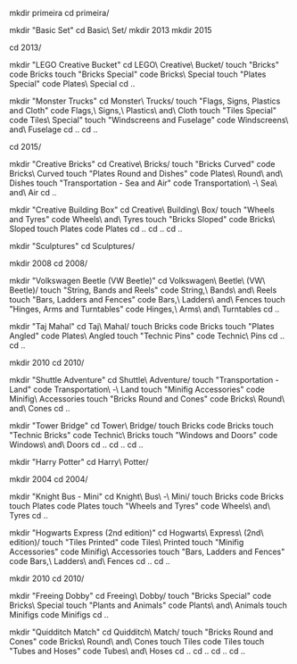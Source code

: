 mkdir primeira
cd primeira/

mkdir "Basic Set"
cd Basic\ Set/
mkdir 2013
mkdir 2015

cd 2013/

mkdir "LEGO Creative Bucket"
cd LEGO\ Creative\ Bucket/
touch "Bricks"
code Bricks
touch "Bricks Special"
code Bricks\ Special
touch "Plates Special"
code Plates\ Special
cd ..

mkdir "Monster Trucks"
cd Monster\ Trucks/
touch "Flags, Signs, Plastics and Cloth"
code Flags\,\ Signs\,\ Plastics\ and\ Cloth
touch "Tiles Special"
code Tiles\ Special"
touch "Windscreens and Fuselage"
code Windscreens\ and\ Fuselage
cd ..
cd ..

cd 2015/

mkdir "Creative Bricks"
cd Creative\ Bricks/
touch "Bricks Curved"
code Bricks\ Curved
touch "Plates Round and Dishes"
code Plates\ Round\ and\ Dishes
touch "Transportation - Sea and Air"
code Transportation\ -\ Sea\ and\ Air
cd ..

mkdir "Creative Building Box"
cd Creative\ Building\ Box/
touch "Wheels and Tyres"
code Wheels\ and\ Tyres
touch "Bricks Sloped"
code Bricks\ Sloped
touch Plates
code Plates
cd ..
cd ..
cd ..

mkdir "Sculptures"
cd Sculptures/

mkdir 2008
cd 2008/

mkdir "Volkswagen Beetle (VW Beetle)"
cd Volkswagen\ Beetle\ \(VW\ Beetle\)/
touch "String, Bands and Reels"
code String\,\ Bands\ and\ Reels
touch "Bars, Ladders and Fences"
code Bars\,\ Ladders\ and\ Fences
touch "Hinges, Arms and Turntables"
code Hinges\,\ Arms\ and\ Turntables
cd ..

mkdir "Taj Mahal"
cd Taj\ Mahal/
touch Bricks
code Bricks
touch "Plates Angled"
code Plates\ Angled
touch "Technic Pins"
code Technic\ Pins
cd ..
cd ..

mkdir 2010
cd 2010/

mkdir "Shuttle Adventure"
cd Shuttle\ Adventure/
touch "Transportation - Land"
code Transportation\ -\ Land
touch "Minifig Accessories"
code Minifig\ Accessories
touch "Bricks Round and Cones"
code Bricks\ Round\ and\ Cones
cd ..

mkdir "Tower Bridge"
cd Tower\ Bridge/
touch Bricks
code Bricks
touch "Technic Bricks"
code Technic\ Bricks
touch "Windows and Doors"
code Windows\ and\ Doors
cd ..
cd ..
cd ..

mkdir "Harry Potter"
cd Harry\ Potter/

mkdir 2004
cd 2004/

mkdir "Knight Bus - Mini"
cd Knight\ Bus\ -\ Mini/
touch Bricks
code Bricks
touch Plates
code Plates
touch "Wheels and Tyres"
code Wheels\ and\ Tyres
cd ..

mkdir "Hogwarts Express (2nd edition)"
cd Hogwarts\ Express\ \(2nd\ edition\)/
touch "Tiles Printed"
code Tiles\ Printed
touch "Minifig Accessories"
code Minifig\ Accessories
touch "Bars, Ladders and Fences"
code Bars\,\ Ladders\ and\ Fences
cd ..
cd ..

mkdir 2010
cd 2010/

mkdir "Freeing Dobby"
cd Freeing\ Dobby/
touch "Bricks Special"
code Bricks\ Special
touch "Plants and Animals"
code Plants\ and\ Animals
touch Minifigs
code Minifigs
cd ..

mkdir "Quidditch Match"
cd Quidditch\ Match/
touch "Bricks Round and Cones"
code Bricks\ Round\ and\ Cones
touch Tiles
code Tiles
touch "Tubes and Hoses"
code Tubes\ and\ Hoses
cd ..
cd ..
cd ..
cd ..